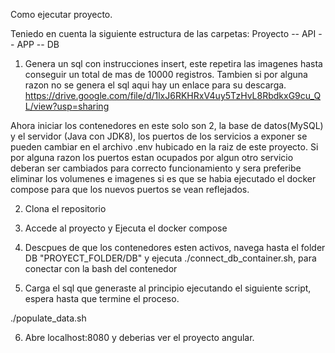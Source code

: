 Como ejecutar proyecto.

Teniedo en cuenta la siguiente estructura de las carpetas:
Proyecto
  -- API
  -- APP
  -- DB
  
1. Genera un sql con instrucciones insert, este repetira las imagenes hasta conseguir un total de mas de 10000 registros.
    Tambien si por alguna razon no se genera el sql aqui hay un enlace para su descarga. https://drive.google.com/file/d/1lxJ6RKHRxV4uy5TzHvL8RbdkxG9cu_QL/view?usp=sharing

Ahora iniciar los contenedores en este solo son 2, la base de datos(MySQL) y el servidor (Java con JDK8), los puertos de los servicios a exponer se pueden cambiar en el archivo .env hubicado en la raiz de este proyecto.
Si por alguna razon los puertos estan ocupados por algun otro servicio deberan ser cambiados para 
correcto funcionamiento y sera preferibe eliminar los volumenes e imagenes si es que se habia ejecutado el docker compose para que los nuevos puertos se vean reflejados.

2. Clona el repositorio

3. Accede al proyecto y Ejecuta el docker compose

4. Descpues de que los contenedores esten activos, navega hasta el folder DB "PROYECT_FOLDER/DB" y ejecuta ./connect_db_container.sh, para conectar con la bash del contenedor

5. Carga el sql que generaste al principio ejecutando el siguiente script, espera hasta que termine el proceso.

./populate_data.sh

6. Abre localhost:8080 y deberias ver el proyecto angular.




